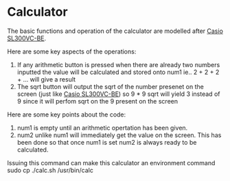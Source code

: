 # Calculator
The basic functions and operation of the calculator are modelled after [Casio SL300VC-BE](https://www.casio.com/products/calculators/basic/sl300vc-be).

Here are some key aspects of the operations:
1. If any arithmetic button is pressed when there are already two numbers inputted the value will be calculated and stored onto num1 ie.. 2 + 2 + 2 + ...  will give a result
2. The sqrt button will output the sqrt of the number presenet on the screen (just like [Casio SL300VC-BE](https://www.casio.com/products/calculators/basic/sl300vc-be)) so 9 * 9 sqrt will yield 3 instead of 9 since it will perfom sqrt on the 9 present on the screen

Here are some key points about the code:
1. num1 is empty until an arithmetic opertation has been given.
2. num2 unlike num1 will immediately get the value on the screen. This has been done so that once num1 is set num2 is always ready to be calculated. 


Issuing this command can make this calculator an environment command sudo cp ./calc.sh /usr/bin/calc
